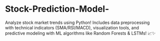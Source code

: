 # Stock-Prediction-Model-
Analyze stock market trends using Python! Includes data preprocessing with technical indicators (SMA/RSI/MACD), visualization tools, and predictive modeling with ML algorithms like Random Forests &amp; LSTMs! 📈✨
